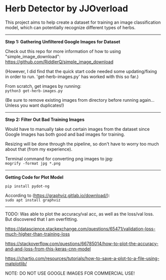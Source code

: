 # Herb Detector by JJOverload

This project aims to help create a dataset for training an image classification model, which can potentially recognize different types of herbs.

-----------------------------------

**Step 1: Gathering Unfiltered Google Images for Dataset**

Check out this repo for more information of how to using "simple_image_download":<br>
https://github.com/RiddlerQ/simple_image_download

(However, I did find that the quick start code needed some updating/fixing in order to run. 'get-herb-images.py' has worked with this so far.)

From scratch, get images by running:<br>
`python3 get-herb-images.py`

(Be sure to remove existing images from directory before running again... Unless you want duplicates!)

----------------------------------------------

**Step 2: Filter Out Bad Training Images**

Would have to manually take out certain images from the dataset since Google Images has both good and bad images for training.

Resizing will be done through the pipeline, so don't have to worry too much about that (from my experience).

Terminal command for converting png images to jpg:<br>
`mogrify -format jpg *.png`


-----------------------------------------------

**Getting Code for Plot Model**

`pip install pydot-ng`

According to (https://graphviz.gitlab.io/download/):<br>
`sudo apt install graphviz`

-----------------------------------------------
TODO:
Was able to plot the accuracy/val acc, as well as the loss/val loss. But discovered that I am overfitting.


https://datascience.stackexchange.com/questions/65471/validation-loss-much-higher-than-training-loss





https://stackoverflow.com/questions/66785014/how-to-plot-the-accuracy-and-and-loss-from-this-keras-cnn-model

https://chartio.com/resources/tutorials/how-to-save-a-plot-to-a-file-using-matplotlib/


NOTE: DO NOT USE GOOGLE IMAGES FOR COMMERCIAL USE!
